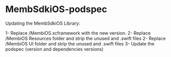 # MembSdkiOS-podspec

Updating the MembSdkiOS Library:

1- Replace /MembiOS.xcframework with the new version.
2- Replace /MembiOS Resources folder and strip the unused and .swift files
2- Replace /MembiOS UI folder and strip the unused and .swift files
3- Update the podspec (version and dependencies versions)
